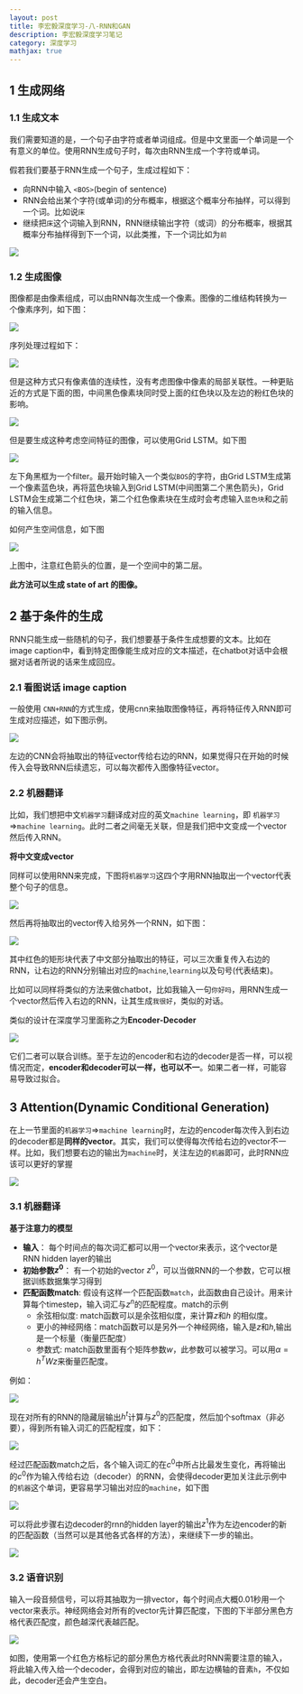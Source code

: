 ```yaml
---
layout: post
title: 李宏毅深度学习-八-RNN和GAN
description: 李宏毅深度学习笔记
category: 深度学习
mathjax: true
---
```

## 1 生成网络

### 1.1 生成文本

我们需要知道的是，一个句子由字符或者单词组成。但是中文里面一个单词是一个有意义的单位。使用RNN生成句子时，每次由RNN生成一个字符或单词。

假若我们要基于RNN生成一个句子，生成过程如下：

+ 向RNN中输入 `<BOS>`(begin of sentence)
+ RNN会给出某个字符(或单词)的分布概率，根据这个概率分布抽样，可以得到一个词。比如说`床`
+ 继续把`床`这个词输入到RNN，RNN继续输出字符（或词）的分布概率，根据其概率分布抽样得到下一个词，以此类推，下一个词比如为`前`

![](/images/rnn_and_gan1.jpg)

### 1.2 生成图像

图像都是由像素组成，可以由RNN每次生成一个像素。图像的二维结构转换为一个像素序列，如下图：


![](/images/rnn_and_gan2.jpg)

序列处理过程如下：

![](/images/rnn_and_gan3.jpg)

但是这种方式只有像素值的连续性，没有考虑图像中像素的局部关联性。一种更贴近的方式是下面的图，中间黑色像素块同时受上面的红色块以及左边的粉红色块的影响。

![](/images/rnn_and_gan4.jpg)

但是要生成这种考虑空间特征的图像，可以使用Grid LSTM。如下图

![](/images/rnn_and_gan5.jpg)

左下角黑框为一个filter。最开始时输入一个类似`BOS`的字符，由Grid LSTM生成第一个像素蓝色块，再将蓝色块输入到Grid LSTM(中间图第二个黑色箭头)，Grid LSTM会生成第二个红色块，第二个红色像素块在生成时会考虑输入`蓝色块`和之前的输入信息。

如何产生空间信息，如下图

![](/images/rnn_and_gan6.jpg)

上图中，注意红色箭头的位置，是一个空间中的第二层。

**此方法可以生成 state of art 的图像。**


## 2  基于条件的生成

RNN只能生成一些随机的句子，我们想要基于条件生成想要的文本。比如在 image caption中，看到特定图像能生成对应的文本描述，在chatbot对话中会根据对话者所说的话来生成回应。

### 2.1 看图说话 image caption

一般使用 `CNN+RNN`的方式生成，使用cnn来抽取图像特征，再将特征传入RNN即可生成对应描述，如下图示例。

![](/images/rnn_and_gan7.jpg)

左边的CNN会将抽取出的特征vector传给右边的RNN，如果觉得只在开始的时候传入会导致RNN后续遗忘，可以每次都传入图像特征vector。


### 2.2 机器翻译

比如，我们想把中文`机器学习`翻译成对应的英文`machine learning`，即 `机器学习`$\Rightarrow$`machine learning`。此时二者之间毫无关联，但是我们把中文变成一个vector然后传入RNN。

**将中文变成vector**

同样可以使用RNN来完成，下图将`机器学习`这四个字用RNN抽取出一个vector代表整个句子的信息。

![](/images/rnn_and_gan8.jpg)

然后再将抽取出的vector传入给另外一个RNN，如下图：

![](/images/rnn_and_gan9.jpg)

其中红色的矩形块代表了中文部分抽取出的特征，可以三次重复传入右边的RNN，让右边的RNN分别输出对应的`machine`,`learning`以及句号(代表结束)。

比如可以同样将类似的方法来做chatbot，比如我输入一句`你好吗`，用RNN生成一个vector然后传入右边的RNN，让其生成`我很好`，类似的对话。

类似的设计在深度学习里面称之为**Encoder-Decoder**

![](/images/rnn_and_gan9.jpg)

它们二者可以联合训练。至于左边的encoder和右边的decoder是否一样，可以视情况而定，**encoder和decoder可以一样，也可以不一**。如果二者一样，可能容易导致过拟合。



## 3 Attention(Dynamic  Conditional Generation)

在上一节里面的`机器学习`$\Rightarrow$`machine learning`时，左边的encoder每次传入到右边的decoder都是**同样的vector**。其实，我们可以使得每次传给右边的vector不一样。比如，我们想要右边的输出为`machine`时，关注左边的`机器`即可，此时RNN应该可以更好的掌握

![](/images/rnn_and_gan11.jpg)

### 3.1  机器翻译

**基于注意力的模型**

+ **输入**： 每个时间点的每次词汇都可以用一个vector来表示，这个vector是RNN hidden layer的输出
+ **初始参数$z^0$**： 有一个初始的vector $z^0$，可以当做RNN的一个参数，它可以根据训练数据集学习得到
+ **匹配函数match**: 假设有这样一个匹配函数`match`，此函数由自己设计。用来计算每个timestep，输入词汇与$z^n$的匹配程度。match的示例
  + 余弦相似度: match函数可以是余弦相似度，来计算$z$和$h$ 的相似度。
  + 更小的神经网络：match函数可以是另外一个神经网络，输入是$z$和$h$,输出是一个标量（衡量匹配度）
  + 参数式: match函数里面有个矩阵参数$w$，此参数可以被学习。可以用$\alpha = h^TWz$来衡量匹配度。

例如：

![](/images/rnn_and_gan12.jpg)

现在对所有的RNN的隐藏层输出$h^t$计算与$z^0$的匹配度，然后加个softmax（非必要），得到所有输入词汇的匹配程度，如下：

![](/images/rnn_and_gan13.jpg)

经过匹配函数match之后，各个输入词汇的在$c^0$中所占比最发生变化，再将输出的$c^0$作为输入传给右边（decoder）的RNN，会使得decoder更加关注此示例中的`机器`这个单词，更容易学习输出对应的`machine`，如下图

![](/images/rnn_and_gan14.jpg)

可以将此步骤右边decoder的rnn的hidden layer的输出$z^1$作为左边encoder的新的匹配函数（当然可以是其他各式各样的方法），来继续下一步的输出。

![](/images/rnn_and_gan15.jpg)

### 3.2 语音识别

输入一段音频信号，可以将其抽取为一排vector，每个时间点大概0.01秒用一个vector来表示。神经网络会对所有的vector先计算匹配度，下图的下半部分黑色方格代表匹配度，颜色越深代表越匹配。

![](/images/rnn_and_gan16.jpg)

如图，使用第一个红色方格标记的部分黑色方格代表此时RNN需要注意的输入，将此输入传入给一个decoder，会得到对应的输出，即左边横轴的音素`h`，不仅如此，decoder还会产生空白。










































